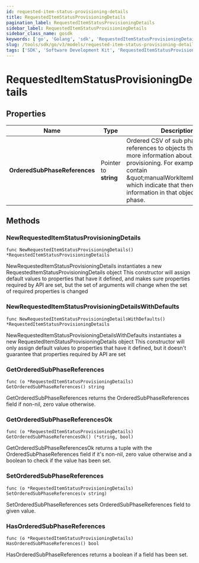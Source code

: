 ```yaml
---
id: requested-item-status-provisioning-details
title: RequestedItemStatusProvisioningDetails
pagination_label: RequestedItemStatusProvisioningDetails
sidebar_label: RequestedItemStatusProvisioningDetails
sidebar_class_name: gosdk
keywords: ['go', 'Golang', 'sdk', 'RequestedItemStatusProvisioningDetails', 'RequestedItemStatusProvisioningDetails'] 
slug: /tools/sdk/go/v3/models/requested-item-status-provisioning-details
tags: ['SDK', 'Software Development Kit', 'RequestedItemStatusProvisioningDetails', 'RequestedItemStatusProvisioningDetails']
---
```


# RequestedItemStatusProvisioningDetails

## Properties

Name | Type | Description | Notes
------------ | ------------- | ------------- | -------------
**OrderedSubPhaseReferences** | Pointer to **string** | Ordered CSV of sub phase references to objects that contain more information about provisioning. For example, this can contain \&quot;manualWorkItemDetails\&quot; which indicate that there is further information in that object for this phase. | [optional] 

## Methods

### NewRequestedItemStatusProvisioningDetails

`func NewRequestedItemStatusProvisioningDetails() *RequestedItemStatusProvisioningDetails`

NewRequestedItemStatusProvisioningDetails instantiates a new RequestedItemStatusProvisioningDetails object
This constructor will assign default values to properties that have it defined,
and makes sure properties required by API are set, but the set of arguments
will change when the set of required properties is changed

### NewRequestedItemStatusProvisioningDetailsWithDefaults

`func NewRequestedItemStatusProvisioningDetailsWithDefaults() *RequestedItemStatusProvisioningDetails`

NewRequestedItemStatusProvisioningDetailsWithDefaults instantiates a new RequestedItemStatusProvisioningDetails object
This constructor will only assign default values to properties that have it defined,
but it doesn't guarantee that properties required by API are set

### GetOrderedSubPhaseReferences

`func (o *RequestedItemStatusProvisioningDetails) GetOrderedSubPhaseReferences() string`

GetOrderedSubPhaseReferences returns the OrderedSubPhaseReferences field if non-nil, zero value otherwise.

### GetOrderedSubPhaseReferencesOk

`func (o *RequestedItemStatusProvisioningDetails) GetOrderedSubPhaseReferencesOk() (*string, bool)`

GetOrderedSubPhaseReferencesOk returns a tuple with the OrderedSubPhaseReferences field if it's non-nil, zero value otherwise
and a boolean to check if the value has been set.

### SetOrderedSubPhaseReferences

`func (o *RequestedItemStatusProvisioningDetails) SetOrderedSubPhaseReferences(v string)`

SetOrderedSubPhaseReferences sets OrderedSubPhaseReferences field to given value.

### HasOrderedSubPhaseReferences

`func (o *RequestedItemStatusProvisioningDetails) HasOrderedSubPhaseReferences() bool`

HasOrderedSubPhaseReferences returns a boolean if a field has been set.


